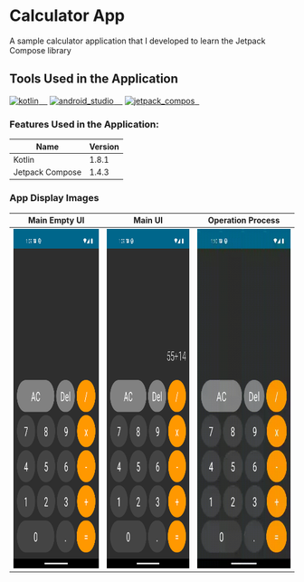 # Calculator App
A sample calculator application that I developed to learn the Jetpack Compose library

## Tools Used in the Application

<a href="https://kotlinlang.org/" rel="nofollow"><img alt="kotlin" src="https://upload.wikimedia.org/wikipedia/commons/7/74/Kotlin_Icon.png" width="40" style="max-width: 100%;">&nbsp;&nbsp;&nbsp;&nbsp;</a>
<a href="https://developer.android.com/studio" rel="nofollow"><img alt="android_studio" src="https://github.com/yyigityesiladaa/yyigityesiladaa/blob/main/database_and_tool_icons/android_studio.svg" width="40" style="max-width: 100%;">&nbsp;&nbsp;&nbsp;&nbsp;</a>
<a href="https://developer.android.com/jetpack/compose" target="_blank" rel="noreferrer"> <img src="https://tabris.com/wp-content/uploads/2021/06/jetpack-compose-icon_RGB.png" alt="jetpack_compos" width="60" height="60" alignment="center"/>&nbsp;&nbsp;</a>

### Features Used in the Application:
                    
Name  | Version
------------- | -------------
Kotlin | 1.8.1
Jetpack Compose | 1.4.3
</p>

### App Display Images

Main Empty UI  | Main UI | Operation Process
------------- | ------------- | ------------- 
<a><img src="https://github.com/yigityesiladaa/android_calculator_with_jetpack_compose/blob/master/app_displays/empty_main.png" width="300" height="600" /></a> | <a><img src="https://github.com/yigityesiladaa/android_calculator_with_jetpack_compose/blob/master/app_displays/filled_main.png" width="300" height="600" /></a> | <a><img src="https://github.com/yigityesiladaa/android_calculator_with_jetpack_compose/blob/master/app_displays/calculator.gif" width="300" height="600" /></a>

